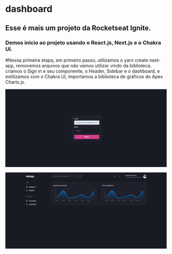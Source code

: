 # dashboard
## Esse é mais um projeto da Rocketseat Ignite.

### Demos inicio ao projeto usando o React.js, Next.js e o Chakra UI.

#Nessa primeira etapa, em primeiro passo, utilizamos o yarn create next-app, removemos arquivos que não vamos utilizar vindo da biblioteca.  
criamos o Sign in e seu componente, o Header, Sidebar e o dashboard, e estilizamos com o Chakra UI, importamos a biblioteca de gráficos do Apex Charts.js.


![signIn](https://github.com/yasuhei/dashboard/blob/main/WhatsApp%20Image%202021-09-27%20at%2023.12.32.jpeg)

![dashboard](https://github.com/yasuhei/dashboard/blob/main/WhatsApp%20Image%202021-09-27%20at%2023.13.02.jpeg)
